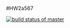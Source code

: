 #HW2a567

[![build status of master](https://travis-ci.org/atorres98/HW2a567.svg?branch=master)](https://travis-ci.org/atorres98/HW2a567)

